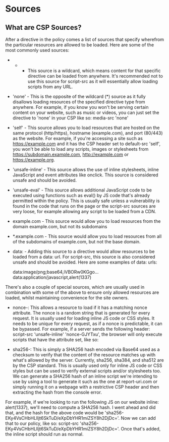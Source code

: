# Sources

## What are CSP Sources?
After a directive in the policy comes a list of sources that specify wherefrom the particular resources are allowed to be loaded. Here are some of the most commonly used sources:

* * - This source is a wildcard, which means content for that specific directive can be loaded from anywhere. It's recommended not to use this source for script-src as it will essentially allow loading scripts from any URL.

* 'none' - This is the opposite of the wildcard (*) source as it fully disallows loading resources of the specified directive type from anywhere. For example, if you know you won't be serving certain content on your website, such as music or videos, you can just set the directive to 'none' in your CSP like so: media-src 'none'

* 'self' - This source allows you to load resources that are hosted on the same protocol (http/https), hostname (example.com), and port (80/443) as the website. For example, if you're accessing a site such as https://example.com and it has the CSP header set to default-src 'self', you won't be able to load any scripts, images or stylesheets from https://subdomain.example.com, http://example.com or https://example.org.

* 'unsafe-inline' - This source allows the use of inline stylesheets, inline JavaScript and event attributes like onclick. This source is considered unsafe and should be avoided.

* 'unsafe-eval' - This source allows additional JavaScript code to be executed using functions such as eval() by JS code that's already permitted within the policy. This is usually safe unless a vulnerability is found in the code that runs on the page or the script-src sources are very loose, for example allowing any script to be loaded from a CDN.

* example.com - This source would allow you to load resources from the domain example.com, but not its subdomains

* *.example.com - This source would allow you to load resources from all of the subdomains of example.com, but not the base domain.

* data: - Adding this source to a directive would allow resources to be loaded from a data: url. For script-src, this source is also considered unsafe and should be avoided. Here are some examples of data: urls:

    data:image/png;base64,iVBORw0KGgo...
    data:application/javascript,alert(1337)

There's also a couple of special sources, which are usually used in combination with some of the above to ensure only allowed resources are loaded, whilst maintaining convenience for the site owners.

* nonce-: This allows a resource to load if it has a matching nonce attribute. The nonce is a random string that is generated for every request. It is usually used for loading inline JS code or CSS styles. It needs to be unique for every request, as if a nonce is predictable, it can be bypassed.
For example, if a server sends the following header: script-src 'unsafe-inline' 'nonce-GJYTxu', the browser will only execute scripts that have the attribute set, like so: <script nonce="GJYTxu">alert(1)</script>

* sha256-: This is simply a SHA256 hash encoded via Base64 used as a checksum to verify that the content of the resource matches up with what's allowed by the server. Currently, sha256, sha384, and sha512 are by the CSP standard. This is usually used only for inline JS code or CSS styles but can be used to verify external scripts and/or stylesheets too. We can generate a SHA256 hash of an inline script we're intending to use by using a tool to generate it such as the one at report-uri.com or simply running it on a webpage with a restrictive CSP header and then extracting the hash from the console error.

For example, if we're looking to run the following JS on our website inline: alert(1337), we'll need to compute a SHA256 hash. I went ahead and did that, and the hash for the above code would be 'sha256-EKy4VsCHbHLlljt6SkTuD/eXpDbYHR1miZSY8h2DjDc='. Now we can add that to our policy, like so: script-src 'sha256-EKy4VsCHbHLlljt6SkTuD/eXpDbYHR1miZSY8h2DjDc='. Once that's added, the inline script should run as normal.
